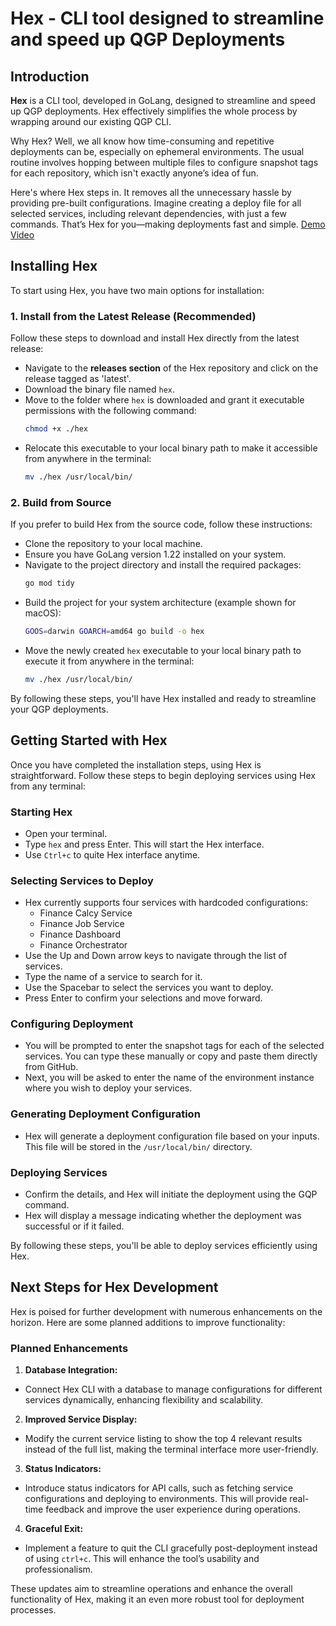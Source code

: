 # Hex - CLI tool designed to streamline and speed up QGP Deployments

## Introduction

**Hex** is a CLI tool, developed in GoLang, designed to streamline and speed up QGP deployments. Hex effectively simplifies the whole process by wrapping around our existing QGP CLI.

Why Hex? Well, we all know how time-consuming and repetitive deployments can be, especially on ephemeral environments. The usual routine involves hopping between multiple files to configure snapshot tags for each repository, which isn't exactly anyone’s idea of fun.

Here's where Hex steps in. It removes all the unnecessary hassle by providing pre-built configurations. Imagine creating a deploy file for all selected services, including relevant dependencies, with just a few commands. That’s Hex for you—making deployments fast and simple.
[Demo Video](static%2Fdemo_vid.mov)

## Installing Hex

To start using Hex, you have two main options for installation:

### 1. Install from the Latest Release (Recommended)
Follow these steps to download and install Hex directly from the latest release:
- Navigate to the **releases section** of the Hex repository and click on the release tagged as 'latest'.
- Download the binary file named `hex`.
- Move to the folder where `hex` is downloaded and grant it executable permissions with the following command:
    ```bash
    chmod +x ./hex
    ```
- Relocate this executable to your local binary path to make it accessible from anywhere in the terminal:
    ```bash
    mv ./hex /usr/local/bin/
    ```

### 2. Build from Source
If you prefer to build Hex from the source code, follow these instructions:
- Clone the repository to your local machine.
- Ensure you have GoLang version 1.22 installed on your system.
- Navigate to the project directory and install the required packages:
    ```bash
    go mod tidy
    ```
- Build the project for your system architecture (example shown for macOS):
    ```bash
    GOOS=darwin GOARCH=amd64 go build -o hex
    ```
- Move the newly created `hex` executable to your local binary path to execute it from anywhere in the terminal:
    ```bash
    mv ./hex /usr/local/bin/
    ```

By following these steps, you'll have Hex installed and ready to streamline your QGP deployments.

## Getting Started with Hex

Once you have completed the installation steps, using Hex is straightforward. Follow these steps to begin deploying services using Hex from any terminal:

### Starting Hex
- Open your terminal.
- Type `hex` and press Enter. This will start the Hex interface.
- Use `Ctrl+c` to quite Hex interface anytime.

### Selecting Services to Deploy
- Hex currently supports four services with hardcoded configurations:
  - Finance Calcy Service
  - Finance Job Service
  - Finance Dashboard
  - Finance Orchestrator
- Use the Up and Down arrow keys to navigate through the list of services.
- Type the name of a service to search for it.
- Use the Spacebar to select the services you want to deploy.
- Press Enter to confirm your selections and move forward.

### Configuring Deployment
- You will be prompted to enter the snapshot tags for each of the selected services. You can type these manually or copy and paste them directly from GitHub.
- Next, you will be asked to enter the name of the environment instance where you wish to deploy your services.

### Generating Deployment Configuration
- Hex will generate a deployment configuration file based on your inputs. This file will be stored in the `/usr/local/bin/` directory.

### Deploying Services
- Confirm the details, and Hex will initiate the deployment using the GQP command.
- Hex will display a message indicating whether the deployment was successful or if it failed.

By following these steps, you'll be able to deploy services efficiently using Hex.

## Next Steps for Hex Development

Hex is poised for further development with numerous enhancements on the horizon. Here are some planned additions to improve functionality:

### Planned Enhancements
1. **Database Integration:**
  - Connect Hex CLI with a database to manage configurations for different services dynamically, enhancing flexibility and scalability.

2. **Improved Service Display:**
  - Modify the current service listing to show the top 4 relevant results instead of the full list, making the terminal interface more user-friendly.

3. **Status Indicators:**
  - Introduce status indicators for API calls, such as fetching service configurations and deploying to environments. This will provide real-time feedback and improve the user experience during operations.

4. **Graceful Exit:**
  - Implement a feature to quit the CLI gracefully post-deployment instead of using `ctrl+c`. This will enhance the tool’s usability and professionalism.

These updates aim to streamline operations and enhance the overall functionality of Hex, making it an even more robust tool for deployment processes.
